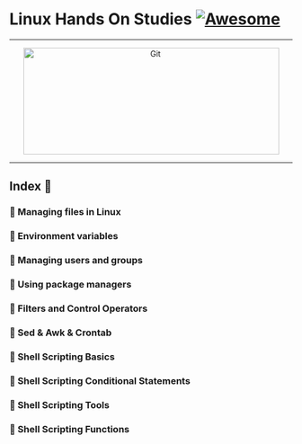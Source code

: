 Linux Hands On Studies [![Awesome](https://cdn.rawgit.com/sindresorhus/awesome/d7305f38d29fed78fa85652e3a63e154dd8e8829/media/badge.svg)](https://github.com/sindresorhus/awesome)
===============
<hr>
<p align="center">
	<img alt="Git" src="https://raw.githubusercontent.com/medipnegiz/linux_cheat_sheet/main/Img/linux.svg" height="190" width="455">
</p>
<hr>

## Index 📜
### 🔖 Managing files in Linux
### 🔖 Environment variables
### 🔖 Managing users and groups
### 🔖 Using package managers
### 🔖 Filters and Control Operators
### 🔖 Sed & Awk & Crontab
### 🔖 Shell Scripting Basics
### 🔖 Shell Scripting Conditional Statements
### 🔖 Shell Scripting Tools
### 🔖 Shell Scripting Functions

